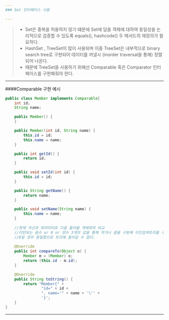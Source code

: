 ```yaml
---
### Set 인터페이스 사용

---
```



>- Set은 중복을 허용하지 않기 떄문에 Set에 담을 객체에 대하여 
> 동일성을 논리적으로 검증할 수 있도록 equals(), hashcode()
> 두 메서드의 재정의가 필요하다.
>- HashSet  , TreeSet이 많이 사용되며 이중 TreeSet은 내부적으로
> binary search tree로 구현되어 데이터를 꺼낼시 (inorder traversal을 통해) 정렬 되어 나온다. 
>- 때문에 TreeSet을 사용하기 위해선 Comparable 혹은 Comparator 인터페이스를 구현해줘야 한다.

---
####Comparable 구현 예시
```java
public class Member implements Comparable{
    int id;
    String name;

    public Member() {
    }

    public Member(int id, String name) {
        this.id = id;
        this.name = name;
    }

    public int getId() {
        return id;
    }

    public void setId(int id) {
        this.id = id;
    }

    public String getName() {
        return name;
    }

    public void setName(String name) {
        this.name = name;
    }
    
    //현재 자신과 파라미터로 다음 들어올 객체와의 비교 
    //리턴되는 음수 or 0 or 양수 3개의 값을 통해 작거나 큼을 구분해 이진검색트리를 구성하게 된다.
    //0일 경우 동일함으로 트리에 들어갈 수 없다.
    
    @Override
    public int compareTo(Object o) {
        Member m = (Member) o;
        return (this.id - m.id);
    }

    @Override
    public String toString() {
        return "Member{" +
                "id=" + id +
                ", name='" + name + '\'' +
                '}';
    }
}
```
---


